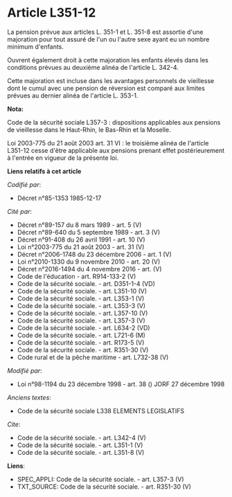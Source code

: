 # Article L351-12

La pension prévue aux articles L. 351-1 et L. 351-8 est assortie d'une majoration pour tout assuré de l'un ou l'autre sexe
ayant eu un nombre minimum d'enfants. 

Ouvrent également droit à cette majoration les enfants élevés dans les conditions prévues au deuxième alinéa de l'article L.
342-4. 

Cette majoration est incluse dans les avantages personnels de vieillesse dont le cumul avec une pension de réversion est
comparé aux limites prévues au dernier alinéa de l'article L. 353-1.

**Nota:**

Code de la sécurité sociale L357-3 : dispositions applicables aux pensions de vieillesse dans le Haut-Rhin, le Bas-Rhin et la
Moselle. 

Loi 2003-775 du 21 août 2003 art. 31 VI : le troisième alinéa de l'article L351-12 cesse d'être applicable aux pensions
prenant effet postérieurement à l'entrée en vigueur de la présente loi.

**Liens relatifs à cet article**

_Codifié par_:

  - Décret n°85-1353 1985-12-17

_Cité par_:

  - Décret n°89-157 du 8 mars 1989 - art. 5 (V)
  - Décret n°89-640 du 5 septembre 1989 - art. 3 (V)
  - Décret n°91-408 du 26 avril 1991 - art. 10 (V)
  - Loi n°2003-775 du 21 août 2003 - art. 31 (V)
  - Décret n°2006-1748 du 23 décembre 2006 - art. 1 (V)
  - Loi n°2010-1330 du 9 novembre 2010 - art. 20 (V)
  - Décret n°2016-1494 du 4 novembre 2016 - art. (V)
  - Code de l'éducation - art. R914-133-2 (V)
  - Code de la sécurité sociale. - art. D351-1-4 (VD)
  - Code de la sécurité sociale. - art. L351-10 (V)
  - Code de la sécurité sociale. - art. L353-1 (V)
  - Code de la sécurité sociale. - art. L353-3 (V)
  - Code de la sécurité sociale. - art. L357-10 (V)
  - Code de la sécurité sociale. - art. L357-3 (V)
  - Code de la sécurité sociale. - art. L634-2 (VD)
  - Code de la sécurité sociale. - art. L721-6 (M)
  - Code de la sécurité sociale. - art. R173-5 (V)
  - Code de la sécurité sociale. - art. R351-30 (V)
  - Code rural et de la pêche maritime - art. L732-38 (V)

_Modifié par_:

  - Loi n°98-1194 du 23 décembre 1998 - art. 38 () JORF 27 décembre 1998

_Anciens textes_:

  - Code de la sécurité sociale L338 ELEMENTS LEGISLATIFS

_Cite_:

  - Code de la sécurité sociale. - art. L342-4 (V)
  - Code de la sécurité sociale. - art. L351-1 (V)
  - Code de la sécurité sociale. - art. L351-8 (V)

**Liens**:

  - SPEC_APPLI: Code de la sécurité sociale. - art. L357-3 (V)
  - TXT_SOURCE: Code de la sécurité sociale. - art. R351-30 (V)
